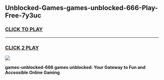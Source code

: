 
## Unblocked-Games-games-unblocked-666-Play-Free-7y3uc
<h3>
<a href="https://premium76.site?title=games-unblocked-666&ref=19M">CLICK TO PLAY</a></h3>
<hr>

<h3>
<a href="https://premium76.site?title=games-unblocked-666&ref=19M">CLICK 2 PLAY</a>
  
</h3>

<a href="https://premium76.site?title=games-unblocked-666&ref=19M"><img src="https://clearcache.store/games.png"></a>


**games-unblocked-666 games unblocked: Your Gateway to Fun and Accessible Online Gaming**
